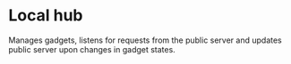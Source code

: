 # Local hub
Manages gadgets, listens for requests from the public server and updates public server upon changes in gadget states.
